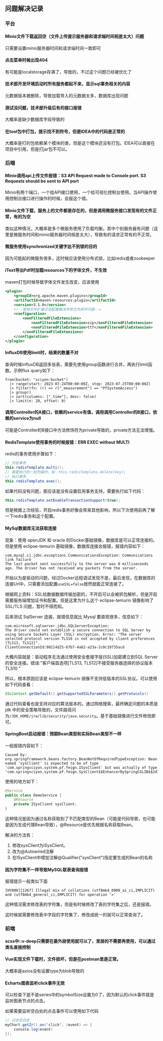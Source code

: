 ## 问题解决记录

### 平台

#### Minio文件下载返回空（文件上传提示服务器和请求端时间相差太大）问题
只需要设置minio服务器时间和请求端时间一致即可


#### 点击菜单时候出现404
有可能是localstorage存满了，导致的，不过这个问题已经被优化了


#### 技术部开发环境启动时所有服务都起不来，显示sql事务相关的内容
元数据版本被删除，导致加载导入的元数据太多，数据库出现问题

#### 测试没问题，技术部升级后有的接口报错
大概率是缺少数据库字段导致的

#### 在tool包中打包，提示找不到符号，但是IDEA中的代码是正常的

大概率是打的包依赖某个模块的类，但是这个模块还没有打包。IDEA可以直接在项目中引用，但是打jar包不可以。


### 后端

#### Minio调用api上传文件报错：S3 API Request made to Console port. S3 Requests should be sent to API port
Minio有两个端口，一个给API接口使用，一个给可视化控制台使用。当API操作使用控制台接口进行操作的时候，会报这个错。

#### Minio文件下载，服务上的文件都是存在的，但是调用微服务接口发现有的文件正常，有的为空

类似这种情况，大概率是多个微服务使用了负载均衡。其中个别服务器有问题（这里是微服务时间和minio服务器时间相差太大），导致有的请求正常有的不正常。


#### 微服务使用synchronized关键字达不到锁的目的
因为可能起的微服务很多，这时候应该使用分布式锁，比如redis或者zookeeper


#### iText导出Pdf时加载resources下的字体文件，不生效
maven打包时候导致字体文件发生改变，应该使用
```xml
<plugin>
	<groupId>org.apache.maven.plugins</groupId>
	<artifactId>maven-resources-plugin</artifactId>
	<version>3.1.0</version>
	<!--使用文件扩展过滤配置解决字体文件损坏问题-->
	<configuration>
		<nonFilteredFileExtensions>
			<nonFilteredFileExtension>zip</nonFilteredFileExtension>
			<nonFilteredFileExtension>ttf</nonFilteredFileExtension>
		</nonFilteredFileExtensions>
	</configuration>
</plugin>
```

#### InfluxDB使用limit时，结果的数量不对

查询时候influxDB返回多张表，需要先使用group函数进行合并，再执行limit函数。示例flux query如下：

```
from(bucket: "sciyon-bucket")
  |> range(start: 2023-07-24T00:00:00Z, stop: 2023-07-25T00:00:00Z)
  |> filter(fn: (r) => r["_measurement"] == "PfSystemAccess")
  |> group()
  |> sort(columns: ["_time"], desc: false)
  |> limit(n: 20, offset: 0)
```

#### 调用Controller的A接口，依赖的service有值，调用调用Controller的B接口，依赖的service为null

可能是Controller的B接口中方法修饰符为private导致的，private方法无法增强。

#### RedisTemplate使用事务的时候报错：ERR EXEC without MULTI

redis的事务使用步骤如下：

```java
// 开启事务
this.redisTemplate.multi();
// 需要执行的一些列操作，如：this.redisTemplate.delete(key);
// 执行事务
this.redisTemplate.exec();
```

如果代码没有问题，那应该是没有设置启用事务支持，需要执行如下代码：

```java
this.redisTemplate.setEnableTransactionSupport(true);
```

但是根据上次经验，开启redis事务好像会带来其他影响，所以下次使用前再了解一下redis事务和这个配置。

#### MySql数据库无法获取连接

现象：使用 openJDK 和 oracle 的Docker基础镜像，数据库是可以正常连接的。但是使用 eclipse-temurin 基础镜像，数据库连接会报错，报错内容如下：

```
com.mysql.cj.jdbc.exceptions.CommunicationsException: Communications link failure
The last packet sent successfully to the server was 0 milliseconds ago. The driver has not received any packets from the server.
```

开始以为是驱动的问题，经过Docker远程调试发现不是，最后发现，在数据库的连接Url中，只需要添加配置`useSSL=false`居然就能正常连接了。

根据网上资料：SSL给数据数据传输加密的，不开启可以会被抓包解析，但是开启需要服务端增加证书和配置。但是这里为什么这个 eclipse-temurin 镜像影响了 SSL/TLS 问题，暂时不得而知。

后来测试 SqlServer 连接，报错信息就比 Mysql 要直观很多，信息如下：

```
com.microsoft.sqlserver.jdbc.SQLServerException: 
The driver could not establish a secure connection to SQL Server by using Secure Sockets Layer (SSL) encryption. Error: "The server selected protocol version TLS10 is not accepted by client preferences [TLS13, TLS12]". 
ClientConnectionId:90214d25-67b7-4a62-a23a-2c0c19735acd
```

大概内容就是：驱动程序无法通过使用安全套接字层(SSL)加密建立到SQL Server的安全连接。错误:"客户端首选项[TLS13, TLS12]不接受服务器选择的协议版本TLS10 "

所以，根本原因应该是 eclipse-temurin 镜像不支持低版本的SSL协议。可以使用如下代码查看：

```java
SSLContext.getDefault().getSupportedSSLParameters().getProtocols()
```

通过代码查看也是支持对应的算法版本的。通过网络搜索，最终确定问题的本质是 jdk 中的安全策略导致的，文件路径问为`/JDK_HOME/jre/lib/security/java.security`。基于基础镜像进行文件修改即可。

#### SpringBoot启动报错：预期Bean类型和实际Bean类型不一样

一般报错内容如下：

```
Caused by: org.springframework.beans.factory.BeanNotOfRequiredTypeException: Bean named 'sysClient' is expected to be of type 'com.springsciyon.system.pf.feign.ISysClient' but was actually of type 'com.springsciyon.system.pf.feign.SysClient$$EnhancerBySpringCGLIB$$2d701f10'
```

使用的地方如下：

```java
@Service
public class DemoService {
    @Resource
    private ISysClient sysClient;
}
```

这种情况是因为通过名称获取到了不匹配类型的Bean（可能是代码导致，也可能是因为生成代理Bean导致），@Resource是优先根据名称获取Bean。

解决的方法有：

1. 修改sysClient为iSysClient。
2. 改为@Autowired注解
3. 在ISysClient中增加注解@Qualifier("sysClient")指定要生成的Bean的名称

#### 因为字符集不一样导致MySQL联表查询报错

报错提示一般类似下面

```
[HY000][1267] Illegal mix of collations (utf8mb4_0900_ai_ci,IMPLICIT) and (utf8mb4_general_ci,IMPLICIT) for operation '='
```

这种情况需求修改表的字符集，但是有时候修改了表的字符集之后，还是报错。

这时候就需要修改表中字段的字符集了，修改成统一的就可以正常查询了。

### 前端

#### scss中::v-deep只需要在最外层使用就可以了，里层的不需要再使用，可以通过类名直接控制

#### Vue实现文件下载时，文件损坏，但是在postman里是正常。

大概率是axios没有设置type为blob导致的

#### Echarts图表监听click事件无效

可以检查下是不是series中的symbolSize设置为0了，因为默认的click事件就是监听图表节点的点击。

如果需要监听空白处的点击事件可以使用如下代码

```java
// 点击空白处
myChart.getZr().on('click', (event) => {
    console.log(event)
});
```



